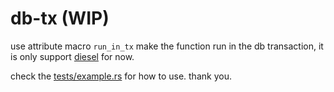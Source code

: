 # db-tx (WIP)

use attribute macro `run_in_tx` make the function run in the db transaction, it is only support [diesel](https://github.com/diesel-rs/diesel) for now.

check the [tests/example.rs](https://github.com/dimmy82/db-tx/blob/master/tests/example.rs) for how to use. thank you.
